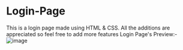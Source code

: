 # Login-Page
This is a login page made using HTML &amp; CSS. All the additions are appreciated so feel free to add more features
Login Page's Preview:-
![image](https://user-images.githubusercontent.com/74227860/114296125-0c45c300-9ac7-11eb-9009-dd609428426f.png)
